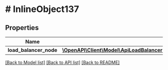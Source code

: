 # # InlineObject137

## Properties

Name | Type | Description | Notes
------------ | ------------- | ------------- | -------------
**load_balancer_node** | [**\OpenAPI\Client\Model\ApiLoadBalancerPoolsLoadBalancerPoolIdNodesLoadBalancerNode**](ApiLoadBalancerPoolsLoadBalancerPoolIdNodesLoadBalancerNode.md) |  | [optional]

[[Back to Model list]](../../README.md#models) [[Back to API list]](../../README.md#endpoints) [[Back to README]](../../README.md)
